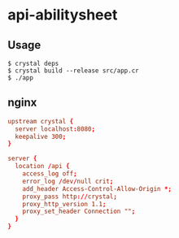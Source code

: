 # api-abilitysheet

## Usage

```
$ crystal deps
$ crystal build --release src/app.cr
$ ./app
```

## nginx

```nginx.conf
upstream crystal {
  server localhost:8080;
  keepalive 300;
}

server {
  location /api {
    access_log off;
    error_log /dev/null crit;
    add_header Access-Control-Allow-Origin *;
    proxy_pass http://crystal;
    proxy_http_version 1.1;
    proxy_set_header Connection ""; 
  }
}
```
